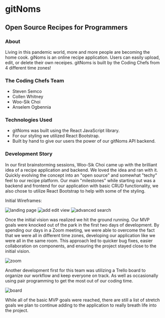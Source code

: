 # gitNoms
## Open Source Recipes for Programmers


### About
Living in this pandemic world, more and more people are becoming the home cook. giNoms is an online recipe application. Users can easily upload, edit, or delete their own receipes. gitNoms is built by the Coding Chefs from 4 different time zones!

### The Coding Chefs Team
* Steven Semco
* Collen Whitney
* Woo-Sik Choi
* Anselem Ogbennia

### Technologies Used
* gitNoms was built using the React JavaScript library.  
* For our styling we utilized React Bootstrap.
* Built by hand to give our users the power of our gitNoms API backend.

### Development Story

In our first brainstorming sessions, Woo-Sik Choi came up with the brilliant idea of a recipe application and backend.  We loved the idea and ran with it. Quickly evolving the concept into an "open source" and somewhat "techy" feel to our recipe platform. Our main "milestones" while starting out was a backend and frontend for our application with basic CRUD functionality, we also chose to utilize React Bootstrap to help with some of the styling.

Initial Wireframes: 

![landing page](https://user-images.githubusercontent.com/83781116/126177377-4f5114bd-df5b-4694-901c-b4a3a5f59f84.png)
![add edit view](https://user-images.githubusercontent.com/83781116/126177393-d6b72ac0-5fa9-4e8f-b3e8-18f3387ef8f7.png)
![advanced search](https://user-images.githubusercontent.com/83781116/126177401-8d5fa70a-7972-471c-bd3e-0c0f30e30657.png)

Once the initial vision was realized we hit the ground running.  Our MVP goals were knocked out of the park in the first two days of development.  By spending our days in a Zoom meeting, we were able to overcome the fact that we were all in different time zones, developing our application like we were all in the same room.  This approach led to quicker bug fixes, easier collaboration on components, and ensuring the project stayed close to the initial vision.

![zoom](https://user-images.githubusercontent.com/83781116/126178082-6fd0583d-b8ad-4f18-a2d4-d39701386dbe.png)

Another development first for this team was utilizing a Trello board to organize our workflow and keep everyone on track.  As well as occasionally using pair programming to get the most out of our coding time.

![board](https://user-images.githubusercontent.com/83781116/126178693-bb7ccc0c-82b9-460f-af79-0c1c2f0fa1fc.png)

While all of the basic MVP goals were reached, there are still a list of stretch goals we plan to continue adding to the application to really breath life into the project.

